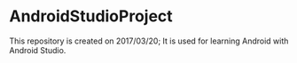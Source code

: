 # AndroidStudioProject
This repository is created on 2017/03/20;
It is used for learning Android with Android Studio.